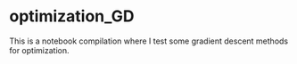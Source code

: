 # optimization_GD
This is a notebook compilation where I test some gradient descent methods for optimization. 
